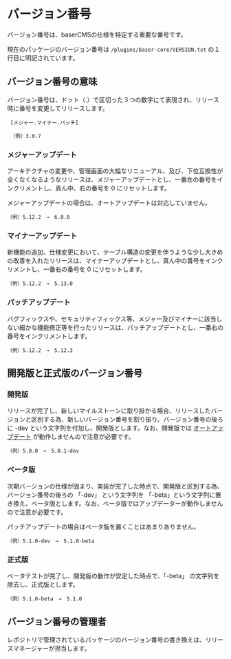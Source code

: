 # バージョン番号

バージョン番号は、baserCMSの仕様を特定する重要な番号です。

現在のパッケージのバージョン番号は `/plugins/baser-core/VERSION.txt` の１行目に明記されています。

## バージョン番号の意味

バージョン番号は、ドット（.）で区切った３つの数字にて表現され、リリース時に番号を変更してリリースします。

```shell
 [メジャー.マイナー.パッチ]
 
 （例）3.0.7
```

### メジャーアップデート
アーキテクチャの変更や、管理画面の大幅なリニューアル、及び、下位互換性が全くなくなるようなリリースは、メジャーアップデートとし、一番左の番号をインクリメントし、真ん中、右の番号を
0 にリセットします。

メジャーアップデートの場合は、オートアップデートは対応していません。

```shell
（例）5.12.2　→　6.0.0
```

### マイナーアップデート
新機能の追加、仕様変更において、テーブル構造の変更を伴うような少し大きめの改善を入れたリリースは、マイナーアップデートとし、真ん中の番号をインクリメントし、一番右の番号を
0 にリセットします。

```shell
（例）5.12.2　→　5.13.0
```


### パッチアップデート
バグフィックスや、セキュリティフィックス等、メジャー及びマイナーに該当しない細かな機能修正等を行ったリリースは、パッチアップデートとし、一番右の番号をインクリメントします。

```shell
（例）5.12.2　→　5.12.3
```

## 開発版と正式版のバージョン番号

### 開発版
リリースが完了し、新しいマイルストーンに取り掛かる場合、リリースしたバージョンと区別する為、新しいバージョン番号を割り振り、バージョン番号の後ろに
-dev という文字列を付加し、開発版とします。なお、開発版では [オートアップデート](../ver5_tour#オートアップデート) が動作しませんので注意が必要です。

```shell
（例）5.0.0　→　5.0.1-dev
```

### ベータ版
次期バージョンの仕様が固まり、実装が完了した時点で、開発版と区別する為、バージョン番号の後ろの 「-dev」 という文字列を
「-beta」という文字列に置き換え、ベータ版とします。なお、ベータ版ではアップデーターが動作しませんので注意が必要です。

パッチアップデートの場合はベータ版を置くことはあまりありません。

```shell
（例）5.1.0-dev　→　5.1.0-beta
```

### 正式版

ベータテストが完了し、開発版の動作が安定した時点で、「-beta」 の文字列を除去し、正式版とします。

```shell
（例）5.1.0-beta　→　5.1.0
```

## バージョン番号の管理者
レポジトリで管理されているパッケージのバージョン番号の書き換えは、リリースマネージャーが担当します。


